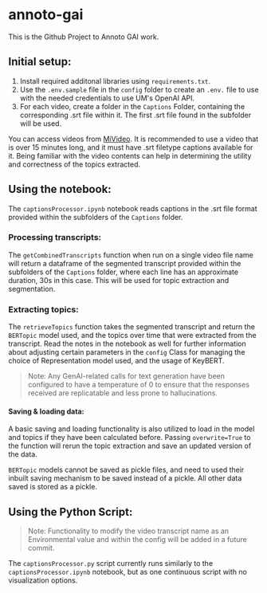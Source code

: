 # annoto-gai
This is the Github Project to Annoto GAI work.

## Initial setup: 
1. Install required additonal libraries using `requirements.txt`.  
2. Use the `.env.sample` file in the `config` folder to create an `.env.` file to use with the needed credentials to use UM's OpenAI API.  
3. For each video, create a folder in the `Captions` Folder, containing the corresponding .srt file within it. The first .srt file found in the subfolder will be used.  

You can access videos from [MiVideo](https://www.mivideo.it.umich.edu/). It is recommended to use a video that is over 15 minutes long, and it must have .srt filetype captions available for it. Being familiar with the video contents can help in determining the utility and correctness of the topics extracted.

## Using the notebook: 
The `captionsProcessor.ipynb` notebook reads captions in the .srt file format provided within the subfolders of the `Captions` folder.  

### Processing transcripts: 
The `getCombinedTranscripts` function when run on a single video file name will return a dataframe of the segmented transcript provided within the subfolders of the `Captions` folder, where each line has an approximate duration, 30s in this case. This will be used for topic extraction and segmentation. 

### Extracting topics:
The `retrieveTopics` function takes the segmented transcript and return the `BERTopic` model used, and the topics over time that were extracted from the transcript. Read the notes in the notebook as well for further information about adjusting certain parameters in the `config` Class for managing the choice of Representation model used, and the usage of KeyBERT. 

> Note: Any GenAI-related calls for text generation have been configured to have a temperature of 0 to ensure that the responses received are replicatable and less prone to hallucinations. 

#### Saving & loading data:
A basic saving and loading functionality is also utilized to load in the model and topics if they have been calculated before. Passing `overwrite=True` to the function will rerun the topic extraction and save an updated version of the data. 

`BERTopic` models cannot be saved as pickle files, and need to used their inbuilt saving mechanism to be saved instead of a pickle. All other data saved is stored as a pickle.

## Using the Python Script:
> Note: Functionality to modify the video transcript name as an Environmental value and within the config will be added in a future commit. 

The `captionsProcessor.py` script currently runs similarly to the `captionsProcessor.ipynb` notebook, but as one continuous script with no visualization options.
